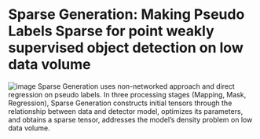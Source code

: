 # Sparse Generation: Making Pseudo Labels Sparse for point weakly supervised object detection on low data volume

![image](SP_pipeline.png)
Sparse Generation uses non-networked approach and direct regression on pseudo labels. In three processing stages (Mapping, Mask, Regression), Sparse Generation constructs initial tensors through the relationship between data and detector model, optimizes its parameters, and obtains a sparse tensor, addresses the model’s density problem on low data volume. 
